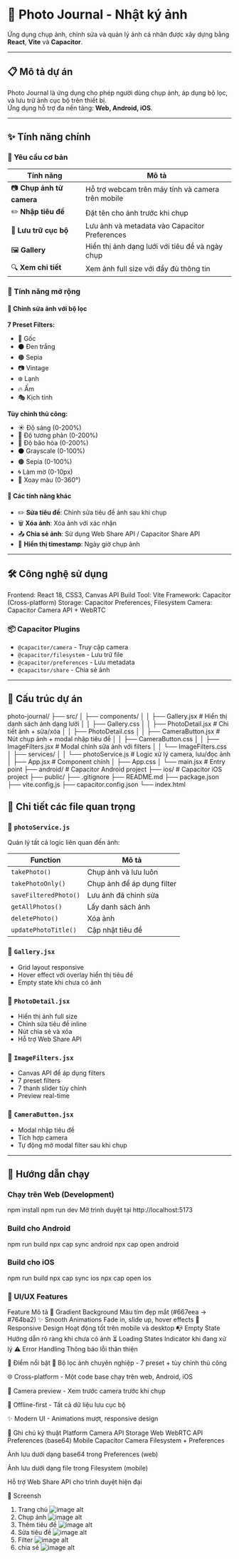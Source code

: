 # 📸 Photo Journal - Nhật ký ảnh

Ứng dụng chụp ảnh, chỉnh sửa và quản lý ảnh cá nhân được xây dựng bằng **React**, **Vite** và **Capacitor**.

---

## 📋 Mô tả dự án

Photo Journal là ứng dụng cho phép người dùng chụp ảnh, áp dụng bộ lọc, và lưu trữ ảnh cục bộ trên thiết bị.  
Ứng dụng hỗ trợ đa nền tảng: **Web, Android, iOS**.

---

## ✨ Tính năng chính

### 🎯 Yêu cầu cơ bản

| Tính năng | Mô tả |
|-----------|-------|
| 📷 **Chụp ảnh từ camera** | Hỗ trợ webcam trên máy tính và camera trên mobile |
| ✏️ **Nhập tiêu đề** | Đặt tên cho ảnh trước khi chụp |
| 💾 **Lưu trữ cục bộ** | Lưu ảnh và metadata vào Capacitor Preferences |
| 🖼️ **Gallery** | Hiển thị ảnh dạng lưới với tiêu đề và ngày chụp |
| 🔍 **Xem chi tiết** | Xem ảnh full size với đầy đủ thông tin |

### 🚀 Tính năng mở rộng

#### 🎨 Chỉnh sửa ảnh với bộ lọc

**7 Preset Filters:**
- 🔄 Gốc
- ⚫ Đen trắng
- 🟤 Sepia
- 📷 Vintage
- ❄️ Lạnh
- 🔥 Ấm
- 🎭 Kịch tính

**Tùy chỉnh thủ công:**
- ☀️ Độ sáng (0-200%)
- 🔆 Độ tương phản (0-200%)
- 🎨 Độ bão hòa (0-200%)
- ⚫ Grayscale (0-100%)
- 🟤 Sepia (0-100%)
- 🌀 Làm mờ (0-10px)
- 🌈 Xoay màu (0-360°)

#### 📱 Các tính năng khác
- ✏️ **Sửa tiêu đề**: Chỉnh sửa tiêu đề ảnh sau khi chụp  
- 🗑️ **Xóa ảnh**: Xóa ảnh với xác nhận  
- 📤 **Chia sẻ ảnh**: Sử dụng Web Share API / Capacitor Share API  
- 📅 **Hiển thị timestamp**: Ngày giờ chụp ảnh  

---

## 🛠️ Công nghệ sử dụng

Frontend: React 18, CSS3, Canvas API
Build Tool: Vite
Framework: Capacitor (Cross-platform)
Storage: Capacitor Preferences, Filesystem
Camera: Capacitor Camera API + WebRTC

### 📦 Capacitor Plugins

- `@capacitor/camera` - Truy cập camera  
- `@capacitor/filesystem` - Lưu trữ file  
- `@capacitor/preferences` - Lưu metadata  
- `@capacitor/share` - Chia sẻ ảnh  

---

## 📁 Cấu trúc dự án

photo-journal/
├── src/
│ ├── components/
│ │ ├── Gallery.jsx # Hiển thị danh sách ảnh dạng lưới
│ │ ├── Gallery.css
│ │ ├── PhotoDetail.jsx # Chi tiết ảnh + sửa/xóa
│ │ ├── PhotoDetail.css
│ │ ├── CameraButton.jsx # Nút chụp ảnh + modal nhập tiêu đề
│ │ ├── CameraButton.css
│ │ ├── ImageFilters.jsx # Modal chỉnh sửa ảnh với filters
│ │ └── ImageFilters.css
│ ├── services/
│ │ └── photoService.js # Logic xử lý camera, lưu/đọc ảnh
│ ├── App.jsx # Component chính
│ ├── App.css
│ └── main.jsx # Entry point
├── android/ # Capacitor Android project
├── ios/ # Capacitor iOS project
├── public/
├── .gitignore
├── README.md
├── package.json
├── vite.config.js
├── capacitor.config.json
└── index.html

## 🎯 Chi tiết các file quan trọng

### 📄 `photoService.js`
Quản lý tất cả logic liên quan đến ảnh:

| Function | Mô tả |
|----------|-------|
| `takePhoto()` | Chụp ảnh và lưu luôn |
| `takePhotoOnly()` | Chụp ảnh để áp dụng filter |
| `saveFilteredPhoto()` | Lưu ảnh đã chỉnh sửa |
| `getAllPhotos()` | Lấy danh sách ảnh |
| `deletePhoto()` | Xóa ảnh |
| `updatePhotoTitle()` | Cập nhật tiêu đề |

### 📄 `Gallery.jsx`
- Grid layout responsive  
- Hover effect với overlay hiển thị tiêu đề  
- Empty state khi chưa có ảnh  

### 📄 `PhotoDetail.jsx`
- Hiển thị ảnh full size  
- Chỉnh sửa tiêu đề inline  
- Nút chia sẻ và xóa  
- Hỗ trợ Web Share API  

### 📄 `ImageFilters.jsx`
- Canvas API để áp dụng filters  
- 7 preset filters  
- 7 thanh slider tùy chỉnh  
- Preview real-time  

### 📄 `CameraButton.jsx`
- Modal nhập tiêu đề  
- Tích hợp camera  
- Tự động mở modal filter sau khi chụp  

---

## 🚀 Hướng dẫn chạy

### Chạy trên Web (Development)

npm install
npm run dev
Mở trình duyệt tại http://localhost:5173

### Build cho Android

npm run build
npx cap sync android
npx cap open android

### Build cho iOS

npm run build
npx cap sync ios
npx cap open ios

### 🎨 UI/UX Features
Feature	Mô tả
🌈 Gradient Background	Màu tím đẹp mắt (#667eea → #764ba2)
✨ Smooth Animations	Fade in, slide up, hover effects
📱 Responsive Design	Hoạt động tốt trên mobile và desktop
📭 Empty State	Hướng dẫn rõ ràng khi chưa có ảnh
⏳ Loading States	Indicator khi đang xử lý
⚠️ Error Handling	Thông báo lỗi thân thiện

🔑 Điểm nổi bật
🎨 Bộ lọc ảnh chuyên nghiệp - 7 preset + tùy chỉnh thủ công

🌐 Cross-platform - Một code base chạy trên web, Android, iOS

📸 Camera preview - Xem trước camera trước khi chụp

💾 Offline-first - Tất cả dữ liệu lưu cục bộ

✨ Modern UI - Animations mượt, responsive design

📝 Ghi chú kỹ thuật
Platform	Camera API	Storage
Web	WebRTC API	Preferences (base64)
Mobile	Capacitor Camera	Filesystem + Preferences

Ảnh lưu dưới dạng base64 trong Preferences (web)

Ảnh lưu dưới dạng file trong Filesystem (mobile)

Hỗ trợ Web Share API cho trình duyệt hiện đại

📸 Screensh
1. Trang chủ
   ![image alt](https://github.com/vvhoang04/Photo-Journal/blob/a17776c09393f8d9c3de9b232f6ff8c5ef2f1afe/Trangchu.png)
2. Chụp ảnh
    ![image alt](https://github.com/vvhoang04/Photo-Journal/blob/38c16a6936a2726416af075d17da6de6aad98a7e/Ch%E1%BB%A5p-%E1%BA%A3nh.png)
3. Thêm tiêu đề
    ![image alt](https://github.com/vvhoang04/Photo-Journal/blob/08abc15d83e050153c6f38c34e68123c68dc2c93/Th%C3%AAm-ti%C3%AAu-%C4%91%E1%BB%81.png)
4. Sửa tiêu đề
    ![image alt](https://github.com/vvhoang04/Photo-Journal/blob/08abc15d83e050153c6f38c34e68123c68dc2c93/S%E1%BB%ADa-ti%C3%AAu-%C4%91%E1%BB%81.png)
5. Filter
     ![image alt](https://github.com/vvhoang04/Photo-Journal/blob/08abc15d83e050153c6f38c34e68123c68dc2c93/Filter.png)
6. chia sẻ
     ![image alt](https://github.com/vvhoang04/Photo-Journal/blob/08abc15d83e050153c6f38c34e68123c68dc2c93/Chia-s%E1%BA%BB.png)











